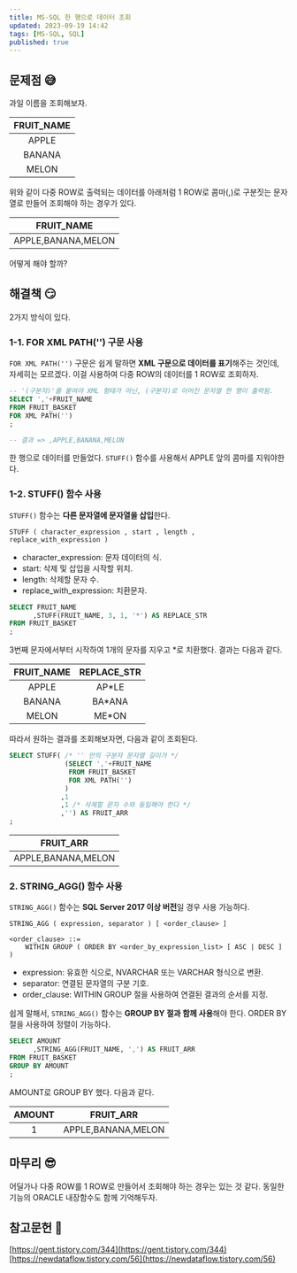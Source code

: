```yaml
---
title: MS-SQL 한 행으로 데이터 조회
updated: 2023-09-19 14:42
tags: [MS-SQL, SQL]
published: true
---
```


## 문제점 &#128517;
과일 이름을 조회해보자.

FRUIT_NAME |
:---: |
APPLE|
BANANA|
MELON|

위와 같이 다중 ROW로 출력되는 데이터를 아래처럼 1 ROW로 콤마(,)로 구분짓는 문자열로 만들어 조회해야 하는 경우가 있다.

FRUIT_NAME |
:---: |
APPLE,BANANA,MELON|

어떻게 해야 할까?



## 해결책 &#128527;
2가지 방식이 있다.

### 1-1. FOR XML PATH('') 구문 사용
`FOR XML PATH('')` 구문은 쉽게 말하면 **XML 구문으로 데이터를 표기**해주는 것인데, 자세히는 모르겠다. 이걸 사용하여 다중 ROW의 데이터를 1 ROW로 조회하자.

```sql
-- '(구분자)'를 붙여야 XML 형태가 아닌, (구분자)로 이어진 문자열 한 행이 출력됨.
SELECT ','+FRUIT_NAME
FROM FRUIT_BASKET
FOR XML PATH('')
;

-- 결과 => ,APPLE,BANANA,MELON
```
한 행으로 데이터를 만들었다. `STUFF()` 함수를 사용해서 APPLE 앞의 콤마를 지워야한다.

### 1-2. STUFF() 함수 사용
`STUFF()` 함수는 **다른 문자열에 문자열을 삽입**한다.

```
STUFF ( character_expression , start , length , replace_with_expression )
```

- character_expression: 문자 데이터의 식.
- start: 삭제 및 삽입을 시작할 위치.
- length: 삭제할 문자 수.
- replace_with_expression: 치환문자.

```sql
SELECT FRUIT_NAME
      ,STUFF(FRUIT_NAME, 3, 1, '*') AS REPLACE_STR
FROM FRUIT_BASKET
;
```
3번째 문자에서부터 시작하여 1개의 문자를 지우고 *로 치환했다. 결과는 다음과 같다.

FRUIT_NAME | REPLACE_STR |
:---: | :---: |
APPLE| AP*LE |
BANANA| BA*ANA |
MELON| ME*ON |

따라서 원하는 결과를 조회해보자면, 다음과 같이 조회된다.
```sql
SELECT STUFF( /* '' 안의 구분자 문자열 길이가 */
              (SELECT ','+FRUIT_NAME 
               FROM FRUIT_BASKET
               FOR XML PATH('')
              )
             ,1
             ,1 /* 삭제할 문자 수와 동일해야 한다 */
             ,'') AS FRUIT_ARR
;
```

FRUIT_ARR |
:---: |
APPLE,BANANA,MELON|

### 2. STRING_AGG() 함수 사용
`STRING_AGG()` 함수는 **SQL Server 2017 이상 버전**일 경우 사용 가능하다.

```
STRING_AGG ( expression, separator ) [ <order_clause> ]

<order_clause> ::=   
    WITHIN GROUP ( ORDER BY <order_by_expression_list> [ ASC | DESC ] )
```

- expression: 유효한 식으로, NVARCHAR 또는 VARCHAR 형식으로 변환.
- separator: 연결된 문자열의 구분 기호.
- order_clause: WITHIN GROUP 절을 사용하여 연결된 결과의 순서를 지정.

쉽게 말해서, `STRING_AGG()` 함수는 **GROUP BY 절과 함께 사용**해야 한다. ORDER BY 절을 사용하여 정렬이 가능하다.

```sql
SELECT AMOUNT
      ,STRING_AGG(FRUIT_NAME, ',') AS FRUIT_ARR
FROM FRUIT_BASKET
GROUP BY AMOUNT
;
```
AMOUNT로 GROUP BY 했다. 다음과 같다.

AMOUNT | FRUIT_ARR |
:---: | :---: |
1| APPLE,BANANA,MELON |



## 마무리 &#128526;
어딜가나 다중 ROW를 1 ROW로 만들어서 조회해야 하는 경우는 있는 것 같다. 동일한 기능의 ORACLE 내장함수도 함께 기억해두자.



## 참고문헌 &#128221;
[https://gent.tistory.com/344](https://gent.tistory.com/344)   
[https://newdataflow.tistory.com/56](https://newdataflow.tistory.com/56)
